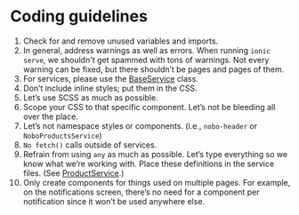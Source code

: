 # Coding guidelines
1. Check for and remove unused variables and imports.
1. In general, address warnings as well as errors. When running `ionic serve`, we shouldn't get spammed with tons of warnings. Not every warning can be fixed, but there shouldn’t be pages and pages of them.
1. For services, please use the [BaseService](blob/main/src/services/BaseService.tsx) class.
1. Don’t include inline styles; put them in the CSS.
1. Let’s use SCSS as much as possible.
1. Scope your CSS to that specific component. Let’s not be bleeding all over the place.
1. Let’s not namespace styles or components. (i.e., `nobo-header` or `NoboProductsService`)
1. `No fetch()` calls outside of services.
1. Refrain from using `any` as much as possible. Let’s type everything so we know what we’re working with. Place these definitions in the service files. (See [ProductService](blob/main/src/services/ProductService.tsx).)
1. Only create components for things used on multiple pages. For example, on the notifications screen, there’s no need for a component per notification since it won’t be used anywhere else.
